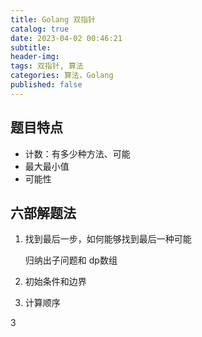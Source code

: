 ```yaml
---
title: Golang 双指针
catalog: true
date: 2023-04-02 00:46:21
subtitle:
header-img:
tags: 双指针, 算法
categories: 算法，Golang
published: false
---
```

## 题目特点

* 计数：有多少种方法、可能
* 最大最小值
* 可能性



## 六部解题法

1. 找到最后一步，如何能够找到最后一种可能

   归纳出子问题和 dp数组

2. 初始条件和边界

3. 计算顺序

3